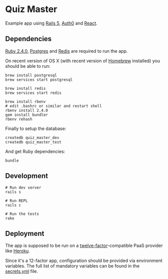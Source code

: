 # Quiz Master

Example app using [Rails 5][1], [Auth0][2] and [React][3].

## Dependencies

[Ruby 2.4.0][4], [Postgres][5] and [Redis][6] are required to run the app.

On recent version of OS X (with recent version of [Homebrew][7] installed)
you should be able to run:

```shell
brew install postgresql
brew services start postgresql

brew install redis
brew services start redis

brew install rbenv
# edit .bashrc or similar and restart shell
rbenv install 2.4.0
gem install bundler
rbenv rehash
```

Finally to setup the database:

```shell
createdb quiz_master_dev
createdb quiz_master_test
```

And get Ruby dependencies:

```shell
bundle
```

## Development

```shell
# Run dev server
rails s

# Run REPL
rails c

# Run the tests
rake
```

## Deployment

The app is supposed to be run on a [twelve-factor][8]-compatible PaaS provider
like [Heroku][9].

Since it's a 12-factor app, configuration should be provided via environment
variables. The full list of mandatory variables can be found in the
[secrets.yml](config/secrets.yml) file.

[1]: http://rubyonrails.org/
[2]: https://auth0.com/
[3]: https://facebook.github.io/react/
[4]: https://www.ruby-lang.org/
[5]: https://www.postgresql.org/
[6]: https://redis.io/
[7]: https://brew.sh/
[8]: https://12factor.net/
[9]: https://heroku.com/
